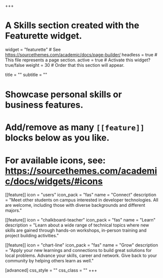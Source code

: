 +++
# A Skills section created with the Featurette widget.
widget = "featurette"  # See https://sourcethemes.com/academic/docs/page-builder/
headless = true  # This file represents a page section.
active = true  # Activate this widget? true/false
weight = 30  # Order that this section will appear.

title = ""
subtitle = ""

# Showcase personal skills or business features.
# 
# Add/remove as many `[[feature]]` blocks below as you like.
# 
# For available icons, see: https://sourcethemes.com/academic/docs/widgets/#icons

[[feature]]
  icon = "users"
  icon_pack = "fas"
  name = "Connect"
  description = "Meet other students on campus interested in developer technologies. All are welcome, including those with diverse backgrounds and different majors."
  
[[feature]]
  icon = "chalkboard-teacher"
  icon_pack = "fas"
  name = "Learn"
  description = "Learn about a wide range of technical topics where new skills are gained through hands-on workshops, in-person training and project building activities."  
  
[[feature]]
  icon = "chart-line"
  icon_pack = "fas"
  name = "Grow"
  description = "Apply your new learnings and connections to build great solutions for local problems. Advance your skills, career and network. Give back to your community by helping others learn as well."

[advanced]
 css_style = ""
 css_class = ""
+++
